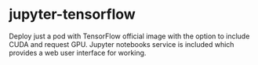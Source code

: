 # jupyter-tensorflow

Deploy just a pod with TensorFlow official image with the option to include CUDA and request GPU.
Jupyter notebooks service is included which provides a web user interface for working.
